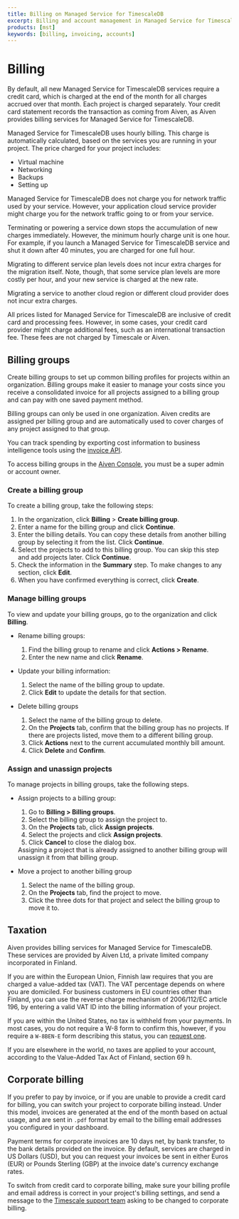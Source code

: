 ```yaml
---
title: Billing on Managed Service for TimescaleDB
excerpt: Billing and account management in Managed Service for TimescaleDB
products: [mst]
keywords: [billing, invoicing, accounts]
---
```


# Billing

By default, all new Managed Service for TimescaleDB services require a credit
card, which is charged at the end of the month for all charges accrued over that
month. Each project is charged separately. Your credit card statement records
the transaction as coming from Aiven, as Aiven provides billing services for
Managed Service for TimescaleDB.

Managed Service for TimescaleDB uses hourly billing. This charge is
automatically calculated, based on the services you are running in your
project. The price charged for your project includes:

*   Virtual machine
*   Networking
*   Backups
*   Setting up

<Highlight type="note">
Managed Service for TimescaleDB does not charge you for network traffic used by
your service. However, your application cloud service provider might charge you
for the network traffic going to or from your service.
</Highlight>

Terminating or powering a service down stops the accumulation of new charges
immediately. However, the minimum hourly charge unit is one hour. For example,
if you launch a Managed Service for TimescaleDB service and shut it down after
40 minutes, you are charged for one full hour.

Migrating to different service plan levels does not incur extra charges for the
migration itself. Note, though, that some service plan levels are more costly
per hour, and your new service is charged at the new rate.

Migrating a service to another cloud region or different cloud provider does not
incur extra charges.

<Highlight type="note">
All prices listed for Managed Service for TimescaleDB are inclusive of 
credit card and processing fees. However, in some cases, your credit card 
provider might charge additional fees, such as an international transaction 
fee. These fees are not charged by Timescale or Aiven.
</Highlight>

## Billing groups

Create billing groups to set up common billing profiles for projects within an 
organization. Billing groups make it easier to manage your costs since you 
receive a consolidated invoice for all projects assigned to a billing group 
and can pay with one saved payment method. 

Billing groups can only be used in one organization. Aiven 
credits are assigned per billing group and are automatically used to 
cover charges of any project assigned to that group.

You can track spending by exporting cost information to business 
intelligence tools using the [invoice API][invoice-api].

To access billing groups in the [Aiven Console][aiven-console], you must be a
super admin or account owner.

### Create a billing group

To create a billing group, take the following steps:

1. In the organization, click **Billing** > **Create billing group**.
1. Enter a name for the billing group and click **Continue**.
1. Enter the billing details. You can copy these details from another 
   billing group by selecting it from the list. Click **Continue**.
1. Select the projects to add to this billing group. You can skip this step and 
   add projects later. Click **Continue**.
1. Check the information in the **Summary** step. To make changes to any 
   section, click **Edit**.
1. When you have confirmed everything is correct, click **Create**.

### Manage billing groups

To view and update your billing groups, go to the organization and click 
**Billing**.

- Rename billing groups:

    1. Find the billing group to rename and click **Actions > Rename**.
    1. Enter the new name and click **Rename**.

- Update your billing information:

    1. Select the name of the billing group to update.
    1. Click **Edit** to update the details for that section.

- Delete billing groups

    1. Select the name of the billing group to delete.
    1. On the **Projects** tab, confirm that the billing group has no 
       projects. If there are projects listed, move them to a different 
       billing group.
    1. Click **Actions** next to the current accumulated monthly bill amount.
    1. Click **Delete** and **Confirm**.

### Assign and unassign projects

To manage projects in billing groups, take the following steps.

- Assign projects to a billing group:

  1. Go to **Billing > Billing groups**.
  1. Select the billing group to assign the project to.
  1. On the **Projects** tab, click **Assign projects**.
  1. Select the projects and click **Assign projects**.
  1. Click **Cancel** to close the dialog box.

  <Highlight type="note">
  Assigning a project that is already assigned to another billing group 
  will unassign it from that billing group.
  </Highlight>

- Move a project to another billing group

  1. Select the name of the billing group.
  1. On the **Projects** tab, find the project to move.
  1. Click the three dots for that project and select the billing group to 
     move it to.

## Taxation

Aiven provides billing services for Managed Service for TimescaleDB. These
services are provided by Aiven Ltd, a private limited company incorporated in
Finland.

If you are within the European Union, Finnish law requires that you are charged
a value-added tax (VAT). The VAT percentage depends on where you are domiciled.
For business customers in EU countries other than Finland, you can use the
reverse charge mechanism of 2006/112/EC article 196, by entering a valid VAT ID
into the billing information of your project.

If you are within the United States, no tax is withheld from your payments. In
most cases, you do not require a W-8 form to confirm this, however, if you
require a `W-8BEN-E` form describing this status, you can
[request one][timescale-support].

If you are elsewhere in the world, no taxes are applied to your account,
according to the Value-Added Tax Act of Finland, section 69&nbsp;h.

## Corporate billing

If you prefer to pay by invoice, or if you are unable to provide a credit card
for billing, you can switch your project to corporate billing instead. Under
this model, invoices are generated at the end of the month based on actual
usage, and are sent in `.pdf` format by email to the billing email addresses you
configured in your dashboard.

Payment terms for corporate invoices are 10 days net, by bank transfer, to the
bank details provided on the invoice. By default, services are charged in US
Dollars (USD), but you can request your invoices be sent in either Euros (EUR)
or Pounds Sterling (GBP) at the invoice date's currency exchange rates.

To switch from credit card to corporate billing, make sure your billing profile
and email address is correct in your project's billing settings, and send a message
to the [Timescale support team][timescale-support] asking to be changed to corporate
billing.

[timescale-support]: https://www.timescale.com/contact/
[aiven-console]: https://console.aiven.io/
[invoice-api]: https://api.aiven.io/doc/#tag/BillingGroup

